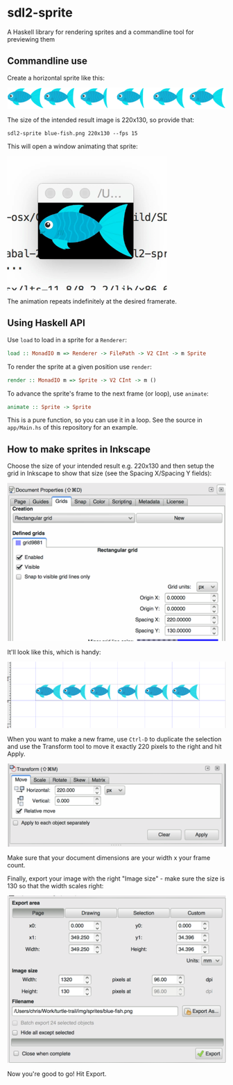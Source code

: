 # sdl2-sprite

A Haskell library for rendering sprites and a commandline tool for
previewing them

## Commandline use

Create a horizontal sprite like this:

![](img/blue-fish-sprite.png)

The size of the intended result image is 220x130, so provide that:

    sdl2-sprite blue-fish.png 220x130 --fps 15

This will open a window animating that sprite:

![](img/blue-fish-12fps.gif)

The animation repeats indefinitely at the desired framerate.

## Using Haskell API

Use `load` to load in a sprite for a `Renderer`:

``` haskell
load :: MonadIO m => Renderer -> FilePath -> V2 CInt -> m Sprite
```

To render the sprite at a given position use `render`:

``` haskell
render :: MonadIO m => Sprite -> V2 CInt -> m ()
```

To advance the sprite's frame to the next frame (or loop), use
`animate`:

``` haskell
animate :: Sprite -> Sprite
```

This is a pure function, so you can use it in a loop. See the source
in `app/Main.hs` of this repository for an example.


## How to make sprites in Inkscape

Choose the size of your intended result e.g. 220x130 and then setup
the grid in Inkscape to show that size (see the Spacing X/Spacing Y
fields):

![](img/inkscape-doc-properties.png)

It'll look like this, which is handy:

![](img/inkscape-grid.png)

When you want to make a new frame, use `Ctrl-D` to duplicate the
selection and use the Transform tool to move it exactly 220 pixels to
the right and hit Apply.

![](img/inkscape-transform.png)

Make sure that your document dimensions are your width x your frame
count.

Finally, export your image with the right "Image size" - make sure the
size is 130 so that the width scales right:

![](img/inkscape-export.png)

Now you're good to go! Hit Export.
